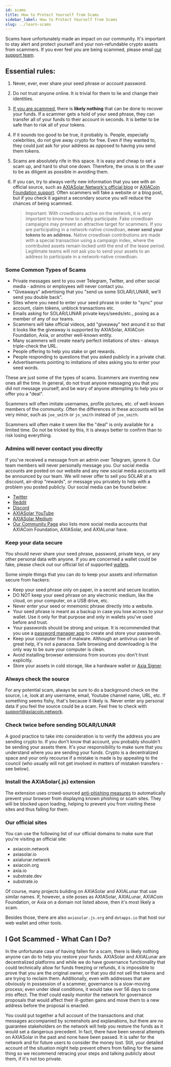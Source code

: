 ```yaml
---
id: scams
title: How to Protect Yourself from Scams
sidebar_label: How to Protect Yourself from Scams
slug: ../learn-scams
---
```


Scams have unfortunately made an impact on our community. It's important to stay alert and protect
yourself and your non-refundable crypto assets from scammers. If you ever feel you are being
scammed, please email [our support team](mailto:support@axiacoin.org).

## Essential rules:

1. Never, ever, ever share your seed phrase or account password.
2. Do not trust anyone online. It is trivial for them to lie and change their identities.
3. [If you are scammed](#i-got-scammed---what-can-i-do), there is **likely nothing** that can be
   done to recover your funds. If a scammer gets a hold of your seed phrase, they can transfer all
   of your funds to their account in seconds. It is better to be safe than to risk all of your
   tokens.
4. If it sounds too good to be true, it probably is. People, especially celebrities, do not give
   away crypto for free. Even if they wanted to, they could just ask for your address as opposed to
   having you send them tokens.
5. Scams are absolutely rife in this space. It is easy and cheap to set a scam up, and hard to shut
   one down. Therefore, the onus is on the user to be as diligent as possible in avoiding them.
6. If you can, try to always verify new information that you see with an official source, such as
   [AXIASolar Network's official blog](../general/community.md) or
   [AXIACoin Foundation support](mailto:support@axiacoin.network). Often scammers will fake a website or
   a blog post, but if you check it against a secondary source you will reduce the chances of being
   scammed.

   > Important: With crowdloans active on the network, it is very important to know how to safely
   > participate. Fake crowdloan campaigns may present an attractive target for scammers. If you are
   > participating in a network-native crowdloan, **never send your tokens to an address.** Native
   > crowdloan contributions are made with a special transaction using a campaign index, where the
   > contributed assets remain locked until the end of the lease period. Legitimate teams will not
   > ask you to send your assets to an address to participate in a network-native crowdloan.

### Some Common Types of Scams

- Private messages sent to you over Telegram, Twitter, and other social media - admins or employees
  will never contact you.
- "Giveaways" advertising that you "send us some SOLAR/LUNAR, we'll send you double back".
- Sites where you need to enter your seed phrase in order to "sync" your account, claim tokens,
  unblock transactions etc.
- Emails asking for SOLAR/LUNAR private keys/seeds/etc., posing as a member of any of our teams.
- Scammers will take official videos, add "giveaway" text around it so that it looks like the
  giveaway is supported by AXIASolar, AXIACoin Foundation, Axia, or another well-known entity.
- Many scammers will create nearly perfect imitations of sites - always triple-check the URL.
- People offering to help you stake or get rewards.
- People responding to questions that you asked publicly in a private chat.
- Advertisements pointing to imitations of sites asking you to enter your seed words.

These are just some of the types of scams. Scammers are inventing new ones all the time. In general,
do not trust anyone messaging you that you did not message yourself, and be wary of anyone
attempting to help you or offer you a "deal".

Scammers will often imitate usernames, profile pictures, etc. of well-known members of the
community. Often the differences in these accounts will be very minor, such as `joe_sm1th` or
`jo_smith` instead of `joe_smith`.

Scammers will often make it seem like the "deal" is only available for a limited time. Do not be
tricked by this, it is always better to confirm than to risk losing everything.

### Admins will never contact you directly

If you've received a message from an admin over Telegram, ignore it. Our team members will never
personally message you. Our social media accounts are posted on our website and any new social media
accounts will be announced by our team. We will never offer to sell you SOLAR at a discount, air-drop
"rewards", or message you privately to help with a problem you posted publicly. Our social media can
be found below:

- [Twitter](https://twitter.com/AXIASolar)
- [Reddit](https://www.reddit.com/r/axiasolar)
- [Discord](https://discord.gg/wGUDt2p)
- [AXIASolar YouTube](https://www.youtube.com/channel/UCB7PbjuZLEba_znc7mEGNgw)
- [AXIASolar Medium](https://medium.com/axiacoin.network)
- [Our Community Page](../general/community.md) also lists more social media accounts that AXIACoin Foundation,
  AXIASolar, and AXIALunar have.

### Keep your data secure

You should _never_ share your seed phrase, password, private keys, or any other personal data with
anyone. If you are concerned a wallet could be fake, please check out our official list of supported
[wallets](../build/build-wallets.md).

Some simple things that you can do to keep your assets and information secure from hackers:

- Keep your seed phrase only on paper, in a secret and secure location.
- DO NOT keep your seed phrase on any electronic medium, like the cloud, on your computer, on a USB
  drive, etc.
- Never enter your seed or mnemonic phrase directly into a website.
- Your seed phrase is meant as a backup in case you lose access to your wallet. Use it only for that
  purpose and only in wallets you've used before and trust.
- Your passwords should be strong and unique. It is recommended that you use a
  [password manager app](https://www.howtogeek.com/141500/why-you-should-use-a-password-manager-and-how-to-get-started/)
  to create and store your passwords.
- Keep your computer free of malware. Although an antivirus can be of great help, it's not a
  panacea. Safe browsing and downloading is the only way to be sure your computer is clean.
- Avoid installing browser extensions from sources you don't trust explicitly.
- Store your assets in cold storage, like a hardware wallet or
  [Axia Signer](https://www.axia.io/signer/).

### Always check the source

For any potential scam, always be sure to do a background check on the source, i.e, look at any
username, email, Youtube channel name, URL, etc. If something seems fishy, that's because it likely
is. Never enter any personal data if you feel the source could be a scam. Feel free to check with
[support@axiacoin.network](mailto:support@axiacoin.org).

### Check twice before sending SOLAR/LUNAR

A good practice to take into consideration is to verify the address you are sending crypto to. If
you don't know that account, you probably shouldn't be sending your assets there. It's your
responsibility to make sure that you understand where you are sending your funds. Crypto is a
decentralized space and your only recourse if a mistake is made is by appealing to the council (who
usually will not get involved in matters of mistaken transfers - see below).

### Install the AXIASolar{.js} extension

The extension uses crowd-sourced [anti-phishing measures](https://axiasolar.js.org/phishing/) to
automatically prevent your browser from displaying known phishing or scam sites. They will be
blocked upon loading, helping to prevent you from visiting these sites and thus falling for them.

### Our official sites

You can use the following list of our official domains to make sure that you're visiting an official
site:

- axiacoin.network
- axiasolar.io
- axialunar.network
- axiacoin.org
- axia.io
- substrate.dev
- substrate.io

Of course, many projects building on AXIASolar and AXIALunar that use similar names. If, however, a site
poses as AXIASolar, AXIALunar, AXIACoin Foundation, or Axia on a domain not listed above, then it's most
likely a scam.

Besides those, there are also `axiasolar.js.org` and `dotapps.io` that host our web wallet and other
tools.

## I Got Scammed - What Can I Do?

In the unfortunate case of having fallen for a scam, there is likely nothing anyone can do to help
you restore your funds. AXIASolar and AXIALunar are decentralized platforms and while we do have
governance functionality that could technically allow for funds freezing or refunds, it is
impossible to prove that you are the original owner, or that you did not sell the tokens and are
trying to reclaim them. Additionally, even with addresses that are obviously in possession of a
scammer, governance is a slow-moving process; even under ideal conditions, it would take over 56
days to come into effect. The thief could easily monitor the network for governance proposals that
would affect their ill-gotten gains and move them to a new address before the proposal is enacted.

You could put together a full account of the transactions and chat messages accompanied by
screenshots and explanations, but there are no guarantee stakeholders on the network will help you
restore the funds as it would set a dangerous precedent. In fact, there have been several attempts
on AXIASolar in the past and none have been passed. It is safer for the network and for future users
to consider the money lost. Still, your detailed account of the situation might help prevent others
from falling for the same thing so we recommend retracing your steps and talking publicly about
them, if it's not too private.
